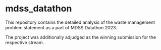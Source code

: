 # mdss_datathon

This repository contains the detailed analysis of the waste management problem statement as  a part of MDSS Datathon 2023.

The project was additionally adjudged as the winning submission for the respective stream.
